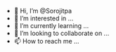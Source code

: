 - 👋 Hi, I’m @Sorojitpa
- 👀 I’m interested in ...
- 🌱 I’m currently learning ...
- 💞️ I’m looking to collaborate on ...
- 📫 How to reach me ...

<!---
Sorojitpa/Sorojitpa is a ✨ special ✨ repository because its `README.md` (this file) appears on your GitHub profile.
You can click the Preview link to take a look at your changes.
--->
